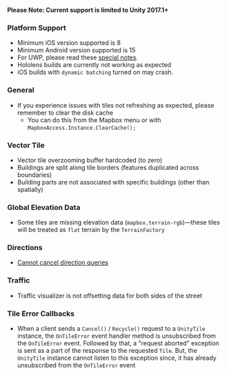 **Please Note: Current support is limited to Unity 2017.1+**

### Platform Support

- Minimum iOS version supported is 8
- Minimum Android version supported is 15
- For UWP, please read these [special notes](https://github.com/mapbox/mapbox-unity-sdk/blob/develop/documentation/docs/windowsstore-uwp-hololens.md).
- Hololens builds are currently not working as expected
- iOS builds with `dynamic batching` turned on may crash.

### General

- If you experience issues with tiles not refreshing as expected, please remember to clear the disk cache
  - You can do this from the Mapbox menu or with `MapboxAccess.Instance.ClearCache();`

### Vector Tile

- Vector tile overzooming buffer hardcoded (to zero)
- Buildings are split along tile borders (features duplicated across boundaries)
- Building parts are not associated with specific buildings (other than spatially)

### Global Elevation Data

- Some tiles are missing elevation data (`mapbox.terrain-rgb`)—these tiles will be treated as `flat` terrain by the `TerrainFactory`

### Directions

- [Cannot cancel direction queries](https://github.com/mapbox/mapbox-sdk-cs/issues/19)

### Traffic

- Traffic visualizer is not offsetting data for both sides of the street


### Tile Error Callbacks

- When a client sends a `Cancel()` / `Recycle()` request to a `UnityTile` instance, the `OnTileError` event handler method is unsubscribed from the `OnTileError` event. Followed by that, a "request aborted" exception is sent as a part of the response to the requested `Tile`. But, the `UnityTile` instance cannot listen to this exception since, it has already unsubscribed from the `OnTileError` event
